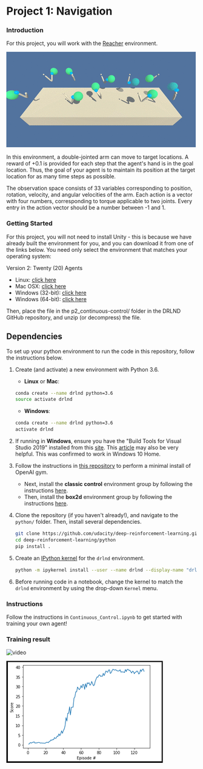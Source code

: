 # Project 1: Navigation

### Introduction

For this project, you will work with the [Reacher](https://github.com/Unity-Technologies/ml-agents/blob/main/docs/Learning-Environment-Examples.md#reacher) environment. 

![image1](images/reacher.gif)

In this environment, a double-jointed arm can move to target locations. A reward of +0.1 is provided for each step that the agent's hand is in the goal location. Thus, the goal of your agent is to maintain its position at the target location for as many time steps as possible.

The observation space consists of 33 variables corresponding to position, rotation, velocity, and angular velocities of the arm. Each action is a vector with four numbers, corresponding to torque applicable to two joints. Every entry in the action vector should be a number between -1 and 1.

### Getting Started

For this project, you will not need to install Unity - this is because we have already built the environment for you, and you can download it from one of the links below. You need only select the environment that matches your operating system:

Version 2: Twenty (20) Agents
- Linux: [click here](https://s3-us-west-1.amazonaws.com/udacity-drlnd/P2/Reacher/Reacher_Linux.zip)
- Mac OSX: [click here](https://s3-us-west-1.amazonaws.com/udacity-drlnd/P2/Reacher/Reacher.app.zip)
- Windows (32-bit): [click here](https://s3-us-west-1.amazonaws.com/udacity-drlnd/P2/Reacher/Reacher_Windows_x86.zip)
- Windows (64-bit): [click here](https://s3-us-west-1.amazonaws.com/udacity-drlnd/P2/Reacher/Reacher_Windows_x86_64.zip)

Then, place the file in the p2_continuous-control/ folder in the DRLND GitHub repository, and unzip (or decompress) the file.

## Dependencies

To set up your python environment to run the code in this repository, follow the instructions below.

1. Create (and activate) a new environment with Python 3.6.

	- __Linux__ or __Mac__: 
	```bash
	conda create --name drlnd python=3.6
	source activate drlnd
	```
	- __Windows__: 
	```bash
	conda create --name drlnd python=3.6 
	activate drlnd
	```
	
2. If running in **Windows**, ensure you have the "Build Tools for Visual Studio 2019" installed from this [site](https://visualstudio.microsoft.com/downloads/).  This [article](https://towardsdatascience.com/how-to-install-openai-gym-in-a-windows-environment-338969e24d30) may also be very helpful.  This was confirmed to work in Windows 10 Home.  

3. Follow the instructions in [this repository](https://github.com/openai/gym) to perform a minimal install of OpenAI gym.  
	- Next, install the **classic control** environment group by following the instructions [here](https://github.com/openai/gym#classic-control).
	- Then, install the **box2d** environment group by following the instructions [here](https://github.com/openai/gym#box2d).
	
4. Clone the repository (if you haven't already!), and navigate to the `python/` folder.  Then, install several dependencies.  
    ```bash
    git clone https://github.com/udacity/deep-reinforcement-learning.git
    cd deep-reinforcement-learning/python
    pip install .
    ```

5. Create an [IPython kernel](http://ipython.readthedocs.io/en/stable/install/kernel_install.html) for the `drlnd` environment.    
    ```bash
    python -m ipykernel install --user --name drlnd --display-name "drlnd"
    ```

6. Before running code in a notebook, change the kernel to match the `drlnd` environment by using the drop-down `Kernel` menu.
### Instructions

Follow the instructions in `Continuous_Control.ipynb` to get started with training your own agent!  

### Training result
![video](images/result.gif)

![result](images/result.png)

